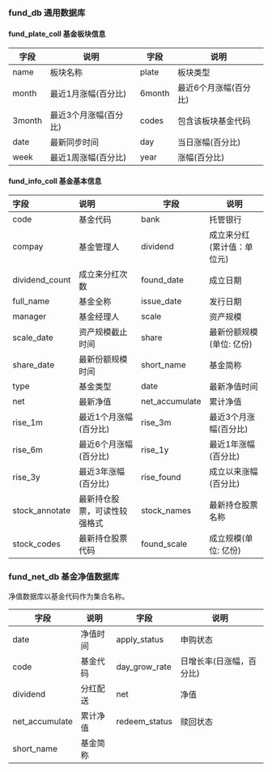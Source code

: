 ### fund_db 通用数据库

#### fund_plate_coll 基金板块信息

| 字段   | 说明                  | 字段   | 说明                  |
| ------ | --------------------- | ------ | --------------------- |
| name   | 板块名称              | plate  | 板块类型              |
| month  | 最近1月涨幅(百分比)   | 6month | 最近6个月涨幅(百分比) |
| 3month | 最近3个月涨幅(百分比) | codes  | 包含该板块基金代码    |
| date   | 最新同步时间          | day    | 当日涨幅(百分比)      |
| week   | 最近1周涨幅(百分比)   | year   | 涨幅(百分比)          |

#### fund_info_coll 基金基本信息

| 字段   | 说明       | 字段 | 说明 |
| :----- | :---------- | ------ | ------ |
| code   | 基金代码   | bank | 托管银行 |
| compay         | 基金管理人       | dividend | 成立来分红(累计值：单位元) |
| dividend_count | 成立来分红次数   | found_date | 成立日期 |
| full_name      | 基金全称         | issue_date | 发行日期 |
| manager        | 基金经理人       | scale | 资产规模 |
| scale_date     | 资产规模截止时间 | share          | 最新份额规模(单位: 亿份)   |
| share_date | 最新份额规模时间 | short_name | 基金简称 |
| type           | 基金类型         | date | 最新净值时间 |
| net | 最新净值 | net_accumulate | 累计净值 |
| rise_1m | 最近1个月涨幅(百分比) | rise_3m | 最近3个月涨幅(百分比) |
| rise_6m | 最近6个月涨幅(百分比) | rise_1y | 最近1年涨幅(百分比) |
| rise_3y | 最近3年涨幅(百分比) | rise_found | 成立以来涨幅(百分比) |
| stock_annotate | 最新持仓股票，可读性较强格式 | stock_names | 最新持仓股票名称 |
| stock_codes | 最新持仓股票代码 | found_scale | 成立规模(单位: 亿份) |

### fund_net_db 基金净值数据库

净值数据库以基金代码作为集合名称。

| 字段           | 说明     | 字段          | 说明                     |
| -------------- | -------- | ------------- | ------------------------ |
| date           | 净值时间 | apply_status  | 申购状态                 |
| code           | 基金代码 | day_grow_rate | 日增长率(日涨幅，百分比) |
| dividend       | 分红配送 | net           | 净值                     |
| net_accumulate | 累计净值 | redeem_status | 赎回状态                 |
| short_name     | 基金简称 |               |                          |

